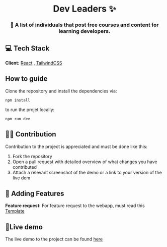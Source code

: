 <h1 align="center">Dev Leaders ✨</h1>



<h3 align="center"><strong>🚀 A list of individuals that post free courses and content for learning developers.</strong></h3>



## 💻 Tech Stack

**Client:**  [React](https://react.dev/) , [TailwindCSS](https://tailwindui.com/)

## How to guide

Clone the repository and install the dependencies via:

```
npm install
```

to run the projet locally:

```
npm run dev
```


## 🧑‍💻 Contribution
 Contribution to the project is appreciated and must be done like this:

 1. Fork the repository
 2. Open a pull request with detailed overview of what changes you have contributed
 3. Attach a relevant screenshot of the demo or a link to your version of the live dem

## 👾 Adding Features
**Feature request:** For feature request to the webapp, must read this [Template](https://github.com/ArslanYM/dev-leaders/tree/main/.github/ISSUE_TEMPLATE)

## 🚩Live demo
The live demo to the project can be found [here](https://dev-leaders.vercel.app/)
